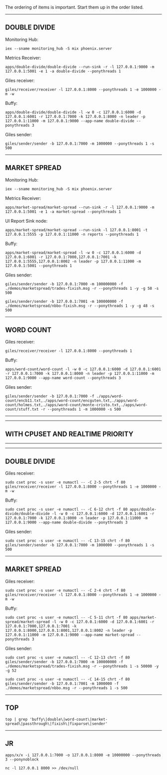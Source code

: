 The ordering of items is important. Start them up in the order listed.


---------------------------------
DOUBLE DIVIDE
---------------------------------

Monitoring Hub:
```
iex --sname monitoring_hub -S mix phoenix.server
```

Metrics Receiver:
```
apps/double-divide/double-divide --run-sink -r -l 127.0.0.1:9000 -m 127.0.0.1:5001 -e 1 -a double-divide --ponythreads 1
```

Giles receiver:
```
giles/receiver/receiver -l 127.0.0.1:8000 --ponythreads 1 -e 1000000 -m -w
```

Buffy:
```
apps/double-divide/double-divide -l -w 0 -c 127.0.0.1:6000 -d 127.0.0.1:6001 -r 127.0.0.1:7000 -k 127.0.0.1:8000 -n leader -p 127.0.0.1:11000 -m 127.0.0.1:9000 --app-name double-divide --ponythreads 3
```

Giles sender:
```
giles/sender/sender -b 127.0.0.1:7000 -m 1000000 --ponythreads 1 -s 500
```

---------------------------------
MARKET SPREAD
---------------------------------

Monitoring Hub:
```
iex --sname monitoring_hub -S mix phoenix.server
```

Metrics Receiver:
```
apps/market-spread/market-spread --run-sink -r -l 127.0.0.1:9000 -m 127.0.0.1:5001 -e 1 -a market-spread --ponythreads 1
```

UI Report Sink node:
```
apps/market-spread/market-spread --run-sink -l 127.0.0.1:8001 -t 127.0.0.1:5555 -p 127.0.0.1:11000 -n reports --ponythreads 1
```

Buffy:
```
apps/market-spread/market-spread -l -w 0 -c 127.0.0.1:6000 -d 127.0.0.1:6001 -r 127.0.0.1:7000,127.0.0.1:7001 -k 127.0.0.1:5555,127.0.0.1:8002 -n leader -p 127.0.0.1:11000 -m 127.0.0.1:5001 --ponythreads 1
```

Giles sender:
```
giles/sender/sender -b 127.0.0.1:7000 -m 100000000 -f ./demos/marketspread/trades-fixish.msg -r --ponythreads 1 -y -g 58 -s 500 

giles/sender/sender -b 127.0.0.1:7001 -m 100000000 -f ./demos/marketspread/nbbo-fixish.msg -r --ponythreads 1 -y -g 48 -s 500 
```

---------------------------------
WORD COUNT
---------------------------------

Giles receiver:
```
giles/receiver/receiver -l 127.0.0.1:8000 --ponythreads 1
```

Buffy:
```
apps/word-count/word-count -l -w 0 -c 127.0.0.1:6000 -d 127.0.0.1:6001 -r 127.0.0.1:7000 -k 127.0.0.1:8000 -n leader -p 127.0.0.1:11000 -m 127.0.0.1:9000 --app-name word-count --ponythreads 3
```

Giles sender:
```
giles/sender/sender -b 127.0.0.1:7000 -f ./apps/word-count/encb11.txt,./apps/word-count/encguten.txt,./apps/word-count/holmes.txt,./apps/word-count/monte-cristo.txt,./apps/word-count/stuff.txt -r --ponythreads 1 -m 1000000 -s 500 
```

---------------------------------
---------------------------------
WITH CPUSET AND REALTIME PRIORITY
---------------------------------
---------------------------------

---------------------------------
DOUBLE DIVIDE
---------------------------------

Giles receiver:
```
sudo cset proc -s user -e numactl -- -C 2-5 chrt -f 80 giles/receiver/receiver -l 127.0.0.1:8000 --ponythreads 1 -e 1000000 -m -w
```

Buffy:
```
sudo cset proc -s user -e numactl -- -C 6-12 chrt -f 80 apps/double-divide/double-divide -l -w 0 -c 127.0.0.1:6000 -d 127.0.0.1:6001 -r 127.0.0.1:7000 -k 127.0.0.1:8000 -n leader -p 127.0.0.1:11000 -m 127.0.0.1:9000 --app-name double-divide --ponythreads 3
```

Giles sender:
```
sudo cset proc -s user -e numactl -- -C 13-15 chrt -f 80 giles/sender/sender -b 127.0.0.1:7000 -m 1000000 --ponythreads 1 -s 500
```

---------------------------------
MARKET SPREAD
---------------------------------

Giles receiver:  
```
sudo cset proc -s user -e numactl -- -C 2-4 chrt -f 80 giles/receiver/receiver -l 127.0.0.1:8000 --ponythreads 1 -e 1000000 -m -w
```

Buffy:  
```
sudo cset proc -s user -e numactl -- -C 5-11 chrt -f 80 apps/market-spread/market-spread -l -w 0 -c 127.0.0.1:6000 -d 127.0.0.1:6001 -r 127.0.0.1:7000,127.0.0.1:7001 -k 127.0.0.1:8000,127.0.0.1:8001,127.0.0.1:8002 -n leader -p 127.0.0.1:11000 -m 127.0.0.1:9000 --app-name market-spread --ponythreads 3
```

Giles sender:
```
sudo cset proc -s user -e numactl -- -C 12-13 chrt -f 80 giles/sender/sender -b 127.0.0.1:7000 -m 100000000 -f ./demos/marketspread/trades-fixish.msg -r --ponythreads 1 -s 50000 -y -g 52

sudo cset proc -s user -e numactl -- -C 14-15 chrt -f 80 giles/sender/sender -b 127.0.0.1:7001 -m 1000000 -f ./demos/marketspread/nbbo.msg -r --ponythreads 1 -s 500
```


---------------------------------
TOP
---------------------------------

```
top | grep 'buffy\|double\|word-count\|market-spread\|passthrough\|fixish\|fixparse\|sender'
```

---------------------------------
JR
---------------------------------
```
apps/x/x -i 127.0.0.1:7000 -o 127.0.0.1:8000 -e 10000000 --ponythreads 3 --ponynoblock
```

```
nc -l 127.0.0.1 8000 >> /dev/null
```

